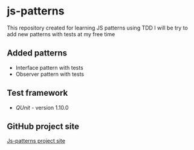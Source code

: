 js-patterns
===========

This repository created for learning JS patterns using TDD
I will be try to add new patterns with tests at my free time

Added patterns
--------------

* Interface pattern with tests
* Observer pattern with tests

Test framework
--------------

* *QUnit* - version 1.10.0

GitHub project site
-------------------

[Js-patterns project site](http://cyberlight.github.com/js-patterns/)
